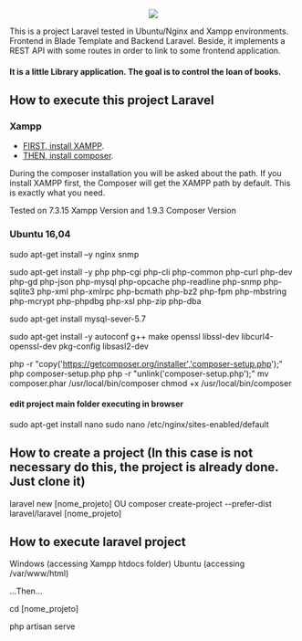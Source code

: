 <p align="center"><img src="https://laravel.com/assets/img/components/logo-laravel.svg"></p>

This is a project Laravel tested in Ubuntu/Nginx and Xampp environments.
Frontend in Blade Template and Backend Laravel.
Beside, it implements a REST API with some routes in order to link to some frontend application.

#### It is a little Library application. The goal is to control the loan of books.

## How to execute this project Laravel
### Xampp

- [FIRST, install XAMPP](https://www.apachefriends.org/pt_br/download.html).
- [THEN, install composer](https://getcomposer.org/).

During the composer installation you will be asked about the path. If you install XAMPP first, the Composer will get the XAMPP path by default. This is exactly what you need.

Tested on 7.3.15 Xampp Version and 1.9.3 Composer Version

### Ubuntu 16,04

sudo apt-get install –y nginx snmp

sudo apt-get install -y php php-cgi php-cli 
php-common php-curl php-dev php-gd php-json php-mysql php-opcache php-readline php-snmp php-sqlite3 php-xml php-xmlrpc php-bcmath php-bz2 php-fpm php-mbstring php-mcrypt php-phpdbg php-xsl php-zip php-dba

sudo apt-get install mysql-sever-5.7

sudo apt-get install -y autoconf g++ make openssl libssl-dev libcurl4-openssl-dev pkg-config libsasl2-dev

php -r "copy('https://getcomposer.org/installer','composer-setup.php');"
php composer-setup.php
php -r "unlink('composer-setup.php');"
mv composer.phar /usr/local/bin/composer
chmod +x /usr/local/bin/composer

#### edit project main folder executing in browser
sudo apt-get install nano
sudo nano /etc/nginx/sites-enabled/default

## How to create a project (In this case is not necessary do this, the project is already done. Just clone it)

laravel new [nome_projeto]
OU
composer create-project --prefer-dist laravel/laravel [nome_projeto]

## How to execute laravel project
Windows (accessing Xampp htdocs folder)
Ubuntu (accessing /var/www/html)

...Then...

cd [nome_projeto]

php artisan serve

